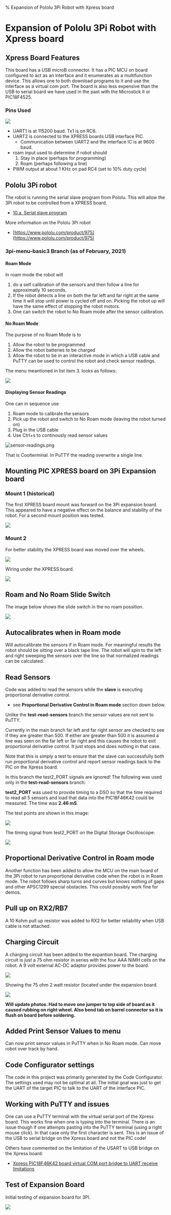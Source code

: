 % Expansion of Pololu 3Pi Robot with Xpress board

<!---
use 
skip  pandoc -s --toc -t html5 -c pandocbd.css README.pandoc.md -o index.html
pandoc -s --toc -t gfm README.pandoc.md -o README.md
-->

# Expansion of Pololu 3Pi Robot with Xpress board

## Xpress Board Features

This board has a USB microB connector. It has a PIC MCU on board configured to act as an interface and it enumerates as 
a multifunction device. This allows one to both download programs to it and use the interface as a virtual com port. The board
is also less expensive than the USB to serial board we have used in the past with the Microstick II or PIC18F4525.

### Pins Used

![](images/pins.png)

* UART1 is at 115200 baud. Tx1 is on RC6.
* UART2 is connected to the XPRESS boards USB interface PIC. 
    * Communication between UART2 and the interface IC is at 9600 baud.
* roam input used to determine if robot should
    1. Stay in place (perhaps for programming)
	2. Roam (perhaps following a line)
* PWM output at about 1 KHz on pad RC4 (set to 10% duty cycle)

## Pololu 3Pi robot

The robot is running the serial slave program from Pololu. This will allow the 3Pi robot to be 
controlled from a XPRESS board.

* [10.a. Serial slave program](https://www.pololu.com/docs/0J21/all#10.a)

More information on the Pololu 3Pi robot

* [https://www.pololu.com/product/975](https://www.pololu.com/product/975)

### 3pi-menu-basic3 Branch (as of February, 2021)

#### Roam Mode

In roam mode the robot will 

1.  do a self calibration of the sensors and then follow a line for approximatly 10 seconds. 
2.  If the robot detects a line on both the far left and far right at the same time it will stop until power is cycled off and on. 
    Picking the robot up will have the same effect of stopping the robot motors.
3.  One can switch the robot to No Roam mode after the sensor calibration.
	
#### No Roam Mode

The purpose of no Roam Mode is to

1. Allow the robot to be programmed
2. Allow the robot batteries to be charged
3. Allow the robot to be in an interactive mode in which a USB cable and PuTTY can be used to control the robot and check sensor readings.

The menu meantioned in list item 3. looks as follows:

![](images/menu-basic3.png)

#### Displaying Sensor Readings

One can in sequence use 

1. Roam mode to calibrate the sensors
2. Pick up the robot and switch to No Roam mode (leaving the robot turned on)
3. Plug in the USB cable
4. Use Ctrl+s to continously read sensor values

![sensor-readings.png](sensor-readings.png)

That is Coolterminal. In PuTTY the reading overwrite a single line.

## Mounting PIC XPRESS board on 3Pi Expansion board

### Mount 1 (historical)

The first XPRESS board mount was forward on the 3Pi expansion board. This appeared to have a negative effect on the balance and stability of
the robot. For a second mount position was tested.

![](images/xpress-mount1.jpg)

### Mount 2

For better stability the XPRESS board was moved over the wheels.

![](images/expansion-mounted-2-s.jpg)
  
Wiring under the XPRESS board.

![](images/expansion-wire-s.jpg)

## Roam and No Roam Slide Switch

The image below shows the slide switch in the no roam possition.
  
![](images/no_roam_s.jpg)

## Autocalibrates when in Roam mode

Will autocalibrate the sensors if in Roam mode. 
For meaningful results the robot should be sitting over a black tape line. The robot will spin to the left and right sweeping 
the sensors over the line so that normalized readings can be calculated.

## Read Sensors

Code was added to read the sensors while the **slave** is executing proportional derivative control. 

* see **Proportional Derivative Control in Roam mode** section down below.

Unlike the **test-read-sensors** branch the sensor values are not sent to PuTTY.

Currently in the main branch far left and far right sensor are checked to see if they are greater than 500. If either are greater than
500 it is assumed a line was seen on the far left or far right and this causes the robot to exit proportional derivative control. It just
stops and does nothing in that case. 

Note that this is simply a test to ensure that the slave can successfully both run proportional derivative control and report sensor 
readings back to the PIC on the Xpress board.


In this branch the test2_PORT signals are ignored! The following was used only in the **test-read-sensors** branch:

**test2_PORT** was used to provide timing to a DSO so that the time required to read all 5 sensors and load that data into the
PIC18F46K42 could be measured. The time was **2.46 mS**.

The test points are shown in this image:

![](images/time-test-point.jpg)

The timing signal from test2_PORT on the Digital Storage Oscilloscope:

![](images/time-read-sensors.jpg)

## Proportional Derivative Control in Roam mode

Another function has been added to allow the MCU on the main board of the 3Pi robot to run proportional derivative code 
when the robot is in Roam mode. The robot follows sharp turns and curves but knows nothing of gaps and other APSC1299 
special obstacles. This could possibly work fine for demos. 

## Pull up on RX2/RB7

A 10 Kohm pull up resistor was added to RX2 for better reliability when USB cable is not attached.  
  
## Charging Circuit

A charging circuit has been added to the expantion board. The charging circuit is just a 75 ohm resistor in series with the four AAA
NiMH cells on the robot. A 9 volt external AC-DC adaptor provides power to the board.

![](images/charging-sm.jpg)

Showing the 75 ohm 2 watt resistor (located under the expansion board.

![](images/charging-75ohm-sm.jpg)

**Will update photos. Had to move one jumper to top side of board as it caused rubbing on right wheel. Also bend tab on barrel connector
so it is flush on board before soldering.**
  
## Added Print Sensor Values to menu

Can now print sensor values in PuTTY when in No Roam mode. Can move robot over track by hand.  
  
## Code Configurator settings

The code in this project was primarily generated by the Code Configurator. The settings used may not be optimal at all. 
The initial goal was just to get the UART of the target PIC to talk to the UART of the interface PIC.

## Working with PuTTY and issues

One can use a PuTTY terminal with the virtual serial port of the Xpress board. This works fine when one is typing into the 
terminal. There is an issue though if one attempts pasting into the PuTTY terminal (using a right mouse click). In that case
only the first character is sent. This is an issue of the USB to serial bridge on the Xpress board and not the PIC code!

Others have commented on the limitation of the USART to USB bridge on the Xpress board:

* [Xpress PIC18F46K42 board virtual COM port bridge to UART receive limitations](https://www.microchip.com/forums/m1097510.aspx)

## Test of Expansion Board

Initial testing of expansion board for 3PI.

![](images/test-expansion-b.jpg)

